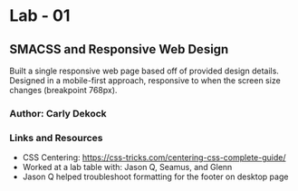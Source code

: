 # Lab - 01

## SMACSS and Responsive Web Design
Built a single responsive web page based off of provided design details. Designed in a mobile-first approach, responsive to when the screen size changes (breakpoint 768px).

### Author: Carly Dekock

### Links and Resources

- CSS Centering: https://css-tricks.com/centering-css-complete-guide/
- Worked at a lab table with: Jason Q, Seamus, and Glenn
- Jason Q helped troubleshoot formatting for the footer on desktop page
